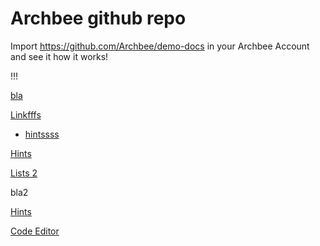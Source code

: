 # Archbee github repo

Import <https://github.com/Archbee/demo-docs> in your Archbee Account and see it how it works!

!!!

[bla](./petstore-2.0.yaml)

[Linkfffs](Links)&#x20;

- [hintssss](directives/hints.md)

[Hints](#)&#x20;

[Lists 2](../syntax/lists-1.md)&#x20;

bla2

[Hints](./directives/hints.md)&#x20;

[Code Editor](./syntax/code-editor.md)&#x20;
